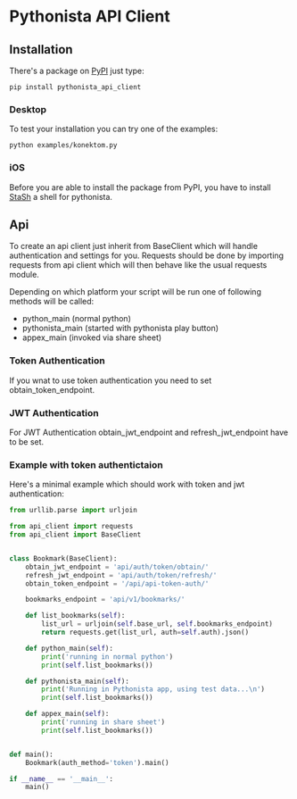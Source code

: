 # Pythonista API Client

## Installation

There's a package on [PyPI](https://pypi.org) just type:
```shell
pip install pythonista_api_client
```

### Desktop

To test your installation you can try one of the examples:
```shell
python examples/konektom.py
```

### iOS

Before you are able to install the package from PyPI, you have to install
[StaSh](https://github.com/ywangd/stash) a shell for pythonista.

## Api
To create an api client just inherit from BaseClient which will
handle authentication and settings for you. Requests should be
done by importing requests from api client which will then behave
like the usual requests module.

Depending on which platform your script will be run one of following
methods will be called:

- python_main (normal python)
- pythonista_main (started with pythonista play button)
- appex_main (invoked via share sheet)

### Token Authentication
If you wnat to use token authentication you need to set obtain_token_endpoint.

### JWT Authentication
For JWT Authentication obtain_jwt_endpoint and refresh_jwt_endpoint have to
be set.

### Example with token authentictaion
Here's a minimal example which should work with token and jwt authentication:

```python
from urllib.parse import urljoin

from api_client import requests
from api_client import BaseClient


class Bookmark(BaseClient):
    obtain_jwt_endpoint = 'api/auth/token/obtain/'
    refresh_jwt_endpoint = 'api/auth/token/refresh/'
    obtain_token_endpoint = '/api/api-token-auth/'

    bookmarks_endpoint = 'api/v1/bookmarks/'

    def list_bookmarks(self):
        list_url = urljoin(self.base_url, self.bookmarks_endpoint)
        return requests.get(list_url, auth=self.auth).json()

    def python_main(self):
        print('running in normal python')
        print(self.list_bookmarks())

    def pythonista_main(self):
        print('Running in Pythonista app, using test data...\n')
        print(self.list_bookmarks())

    def appex_main(self):
        print('running in share sheet')
        print(self.list_bookmarks())


def main():
    Bookmark(auth_method='token').main()

if __name__ == '__main__':
    main()
```
